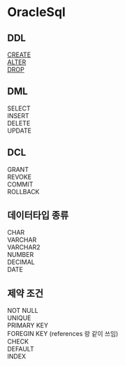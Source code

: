 # OracleSql
## DDL
[CREATE](https://github.com/2005Payne/DDL_CREATE)   
[ALTER](https://github.com/2005Payne/DDL_ALTER)   
[DROP](https://github.com/2005Payne/DDL_DROP)   
## DML
SELECT   
INSERT   
DELETE   
UPDATE   
## DCL
GRANT   
REVOKE   
COMMIT   
ROLLBACK   
## 데이터타입 종류
CHAR   
VARCHAR   
VARCHAR2   
NUMBER   
DECIMAL   
DATE   
## 제약 조건
NOT NULL   
UNIQUE   
PRIMARY KEY   
FOREGIN KEY (references 랑 같이 쓰임)   
CHECK   
DEFAULT   
INDEX   
